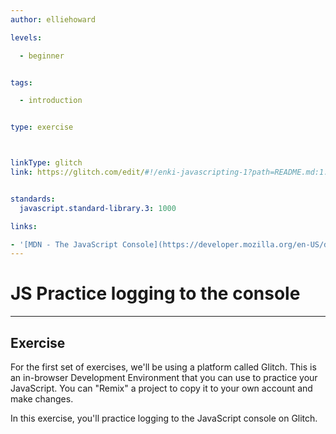 ```yaml
---
author: elliehoward

levels:

  - beginner


tags:

  - introduction


type: exercise



linkType: glitch
link: https://glitch.com/edit/#!/enki-javascripting-1?path=README.md:1:21


standards:
  javascript.standard-library.3: 1000

links:

- '[MDN - The JavaScript Console](https://developer.mozilla.org/en-US/docs/Learn/Common_questions/What_are_browser_developer_tools#The_JavaScript_console)'
---
```

# JS Practice logging to the console
---
## Exercise

For the first set of exercises, we'll be using a platform called Glitch. This is an in-browser Development Environment that you can use to practice your JavaScript. You can "Remix" a project to copy it to your own account and make changes.

In this exercise, you'll practice logging to the JavaScript console on Glitch.
